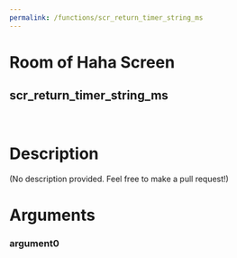```yaml
---
permalink: /functions/scr_return_timer_string_ms
---
```

# Room of Haha Screen  
## scr_return_timer_string_ms  
&nbsp;  
# Description  
(No description provided. Feel free to make a pull request!) 
&nbsp;  
# Arguments
### argument0

&nbsp;  


